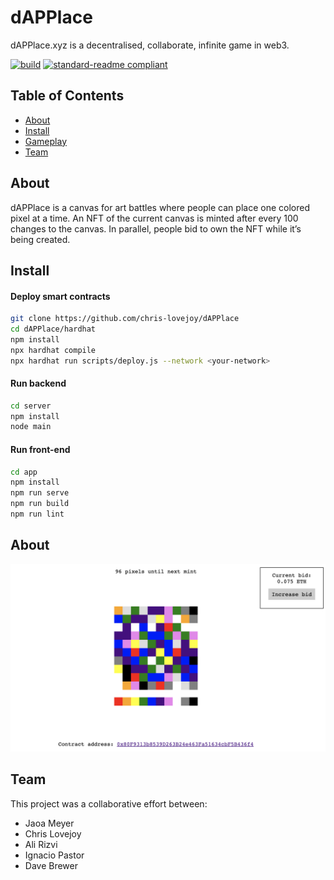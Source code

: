 # dAPPlace

dAPPlace.xyz is a decentralised, collaborate, infinite game in web3.


[![build](https://github.com/meyer1994/ipgit/actions/workflows/build.yml/badge.svg)](https://github.com/meyer1994/ipgit/actions/workflows/build.yml)
[![standard-readme compliant](https://img.shields.io/badge/readme%20style-standard-brightgreen.svg?style=flat-square)](https://github.com/RichardLitt/standard-readme)


## Table of Contents

- [About](#about)
- [Install](#install)
- [Gameplay](#gameplay)
- [Team](#thanks)


## About

dAPPlace is a canvas for art battles where people can place one colored pixel at a time. An NFT of the current canvas is minted after every 100 changes to the canvas. In parallel, people bid to own the NFT while it’s being created.


## Install

#### Deploy smart contracts

```sh
git clone https://github.com/chris-lovejoy/dAPPlace
cd dAPPlace/hardhat
npm install
npx hardhat compile
npx hardhat run scripts/deploy.js --network <your-network>
```


#### Run backend
```sh
cd server
npm install
node main
```


#### Run front-end

```sh
cd app
npm install
npm run serve
npm run build
npm run lint
```

## About
![](./hardhat/Website-screenshot.png)


## Team
This project was a collaborative effort between:
- Jaoa Meyer
- Chris Lovejoy
- Ali Rizvi
- Ignacio Pastor
- Dave Brewer
